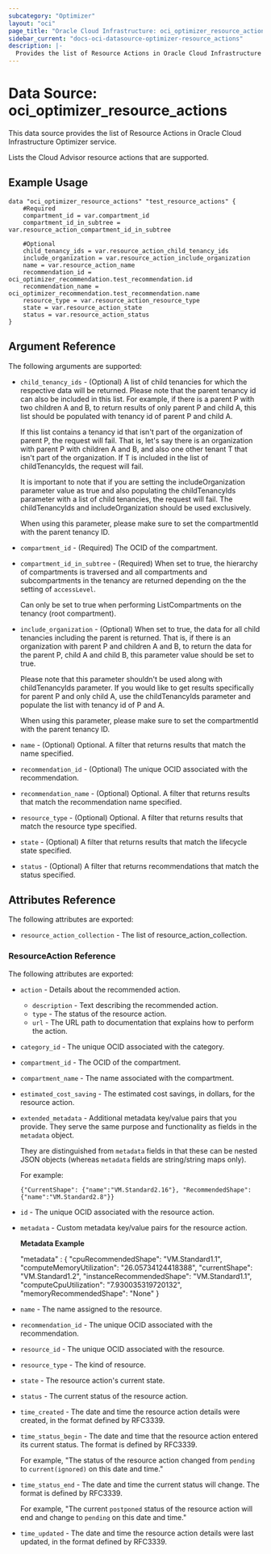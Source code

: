 ```yaml
---
subcategory: "Optimizer"
layout: "oci"
page_title: "Oracle Cloud Infrastructure: oci_optimizer_resource_actions"
sidebar_current: "docs-oci-datasource-optimizer-resource_actions"
description: |-
  Provides the list of Resource Actions in Oracle Cloud Infrastructure Optimizer service
---
```


# Data Source: oci_optimizer_resource_actions
This data source provides the list of Resource Actions in Oracle Cloud Infrastructure Optimizer service.

Lists the Cloud Advisor resource actions that are supported.


## Example Usage

```hcl
data "oci_optimizer_resource_actions" "test_resource_actions" {
	#Required
	compartment_id = var.compartment_id
	compartment_id_in_subtree = var.resource_action_compartment_id_in_subtree

	#Optional
	child_tenancy_ids = var.resource_action_child_tenancy_ids
	include_organization = var.resource_action_include_organization
	name = var.resource_action_name
	recommendation_id = oci_optimizer_recommendation.test_recommendation.id
	recommendation_name = oci_optimizer_recommendation.test_recommendation.name
	resource_type = var.resource_action_resource_type
	state = var.resource_action_state
	status = var.resource_action_status
}
```

## Argument Reference

The following arguments are supported:

* `child_tenancy_ids` - (Optional) A list of child tenancies for which the respective data will be returned. Please note that  the parent tenancy id can also be included in this list. For example, if there is a parent P with two children A and B, to return results of only parent P and child A, this list should be populated with  tenancy id of parent P and child A. 

	If this list contains a tenancy id that isn't part of the organization of parent P, the request will  fail. That is, let's say there is an organization with parent P with children A and B, and also one  other tenant T that isn't part of the organization. If T is included in the list of  childTenancyIds, the request will fail.

	It is important to note that if you are setting the includeOrganization parameter value as true and  also populating the childTenancyIds parameter with a list of child tenancies, the request will fail. The childTenancyIds and includeOrganization should be used exclusively.

	When using this parameter, please make sure to set the compartmentId with the parent tenancy ID. 
* `compartment_id` - (Required) The OCID of the compartment.
* `compartment_id_in_subtree` - (Required) When set to true, the hierarchy of compartments is traversed and all compartments and subcompartments in the tenancy are returned depending on the the setting of `accessLevel`.

	Can only be set to true when performing ListCompartments on the tenancy (root compartment). 
* `include_organization` - (Optional) When set to true, the data for all child tenancies including the parent is returned. That is, if  there is an organization with parent P and children A and B, to return the data for the parent P, child  A and child B, this parameter value should be set to true.

	Please note that this parameter shouldn't be used along with childTenancyIds parameter. If you would like  to get results specifically for parent P and only child A, use the childTenancyIds parameter and populate the list with tenancy id of P and A.

	When using this parameter, please make sure to set the compartmentId with the parent tenancy ID. 
* `name` - (Optional) Optional. A filter that returns results that match the name specified.
* `recommendation_id` - (Optional) The unique OCID associated with the recommendation.
* `recommendation_name` - (Optional) Optional. A filter that returns results that match the recommendation name specified.
* `resource_type` - (Optional) Optional. A filter that returns results that match the resource type specified.
* `state` - (Optional) A filter that returns results that match the lifecycle state specified. 
* `status` - (Optional) A filter that returns recommendations that match the status specified. 


## Attributes Reference

The following attributes are exported:

* `resource_action_collection` - The list of resource_action_collection.

### ResourceAction Reference

The following attributes are exported:

* `action` - Details about the recommended action. 
	* `description` - Text describing the recommended action.
	* `type` - The status of the resource action.
	* `url` - The URL path to documentation that explains how to perform the action.
* `category_id` - The unique OCID associated with the category.
* `compartment_id` - The OCID of the compartment.
* `compartment_name` - The name associated with the compartment.
* `estimated_cost_saving` - The estimated cost savings, in dollars, for the resource action.
* `extended_metadata` - Additional metadata key/value pairs that you provide. They serve the same purpose and functionality as fields in the `metadata` object.

	They are distinguished from `metadata` fields in that these can be nested JSON objects (whereas `metadata` fields are string/string maps only).

	For example:

	`{"CurrentShape": {"name":"VM.Standard2.16"}, "RecommendedShape": {"name":"VM.Standard2.8"}}` 
* `id` - The unique OCID associated with the resource action.
* `metadata` - Custom metadata key/value pairs for the resource action.

	**Metadata Example**

	"metadata" : { "cpuRecommendedShape": "VM.Standard1.1", "computeMemoryUtilization": "26.05734124418388", "currentShape": "VM.Standard1.2", "instanceRecommendedShape": "VM.Standard1.1", "computeCpuUtilization": "7.930035319720132", "memoryRecommendedShape": "None" } 
* `name` - The name assigned to the resource.
* `recommendation_id` - The unique OCID associated with the recommendation.
* `resource_id` - The unique OCID associated with the resource.
* `resource_type` - The kind of resource.
* `state` - The resource action's current state.
* `status` - The current status of the resource action.
* `time_created` - The date and time the resource action details were created, in the format defined by RFC3339.
* `time_status_begin` - The date and time that the resource action entered its current status. The format is defined by RFC3339.

	For example, "The status of the resource action changed from `pending` to `current(ignored)` on this date and time." 
* `time_status_end` - The date and time the current status will change. The format is defined by RFC3339.

	For example, "The current `postponed` status of the resource action will end and change to `pending` on this date and time." 
* `time_updated` - The date and time the resource action details were last updated, in the format defined by RFC3339.

